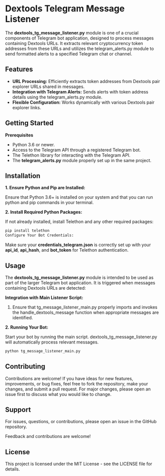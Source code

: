 # Dextools Telegram Message Listener

The __dextools_tg_message_listener.py__ module is one of a crucial components of Telegram bot application, designed to process messages containing Dextools URLs. It extracts relevant cryptocurrency token addresses from these URLs and utilizes the telegram_alerts.py module to send formatted alerts to a specified Telegram chat or channel.

## Features

- __URL Processing:__ Efficiently extracts token addresses from Dextools pair explorer URLs shared in messages.
- __Integration with Telegram Alerts:__ Sends alerts with token address details using the telegram_alerts.py module.
- __Flexible Configuration:__ Works dynamically with various Dextools pair explorer links.

## Getting Started

__Prerequisites__

- Python 3.6 or newer.
- Access to the Telegram API through a registered Telegram bot.
- The Telethon library for interacting with the Telegram API.
- The __telegram_alerts.py__ module properly set up in the same project.

## Installation

__1. Ensure Python and Pip are Installed:__

Ensure that Python 3.6+ is installed on your system and that you can run python and pip commands in your terminal.

__2. Install Required Python Packages:__

If not already installed, install Telethon and any other required packages:

```bash
pip install telethon
Configure Your Bot Credentials:
```

Make sure your __credentials_telegram.json__ is correctly set up with your __api_id__, __api_hash__, and __bot_token__ for Telethon authentication.

## Usage

The __dextools_tg_message_listener.py__ module is intended to be used as part of the larger Telegram bot application. It is triggered when messages containing Dextools URLs are detected:

__Integration with Main Listener Script:__

1. Ensure that tg_message_listener_main.py properly imports and invokes the handle_dextools_message function when appropriate messages are identified.

__2. Running Your Bot:__

Start your bot by running the main script. dextools_tg_message_listener.py will automatically process relevant messages.

```bash
python tg_message_listener_main.py
```

## Contributing

Contributions are welcome! If you have ideas for new features, improvements, or bug fixes, feel free to fork the repository, make your changes, and submit a pull request. For major changes, please open an issue first to discuss what you would like to change.

## Support

For issues, questions, or contributions, please open an issue in the GitHub repository.

Feedback and contributions are welcome!

## License

This project is licensed under the MIT License - see the LICENSE file for details.
